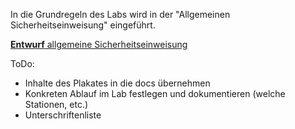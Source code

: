In die Grundregeln des Labs wird in der "Allgemeinen Sicherheitseinweisung" eingeführt.

[**Entwurf** allgemeine Sicherheitseinweisung](allgemeine_sicherheitseinweisung.pdf)


ToDo:
- Inhalte des Plakates in die docs übernehmen
- Konkreten Ablauf im Lab festlegen und dokumentieren (welche Stationen, etc.)
- Unterschriftenliste
